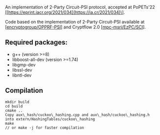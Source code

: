 An implementation of 2-Party Circuit-PSI protocol, accepted at PoPETs'22 \[[https://eprint.iacr.org/2021/034](https://ia.cr/2021/034)\].

Code based on the implementation of 2-Party Circuit-PSI available at \[[encryptogroup/OPPRF-PSI](https://github.com/encryptogroup/OPPRF-PSI)\] and Cryptflow 2.0 \[[mpc-msri/EzPC/SCI](https://github.com/mpc-msri/EzPC/tree/master/SCI)\].

## Required packages:
 - g++ (version >=8)
 - libboost-all-dev (version >=1.74)
 - libgmp-dev
 - libssl-dev
 - libntl-dev

## Compilation

```
mkdir build
cd build
cmake ..
Copy aux\_hash/cuckoo\_hashing.cpp and aux\_hash/cuckoo\_hashing.h into extern/HashingTables/cuckoo\_hashing
make
// or make -j for faster compilation

```
